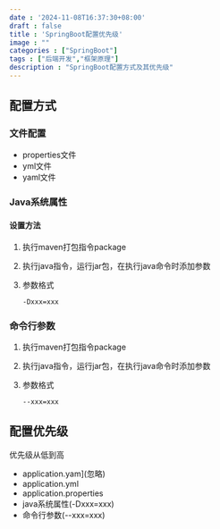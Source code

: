 ```yaml
---
date : '2024-11-08T16:37:30+08:00'
draft : false
title : 'SpringBoot配置优先级'
image : ""
categories : ["SpringBoot"]
tags : ["后端开发","框架原理"]
description : "SpringBoot配置方式及其优先级"
---
```


## 配置方式

### 文件配置

- properties文件
- yml文件
- yaml文件

### Java系统属性

#### 设置方法

1. 执行maven打包指令package

2. 执行java指令，运行jar包，在执行java命令时添加参数

3. 参数格式

   ```
   -Dxxx=xxx
   ```

   

### 命令行参数

1. 执行maven打包指令package

2. 执行java指令，运行jar包，在执行java命令时添加参数

3. 参数格式

   ```
   --xxx=xxx
   ```

   

## 配置优先级

优先级从低到高

- application.yam](忽略)
- application.yml
- application.properties
- java系统属性(-Dxxx=xxx)
- 命令行参数(--xxx=xxx)
